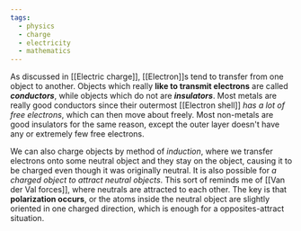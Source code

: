 ```yaml
---
tags:
  - physics
  - charge
  - electricity
  - mathematics
---
```

As discussed in [[Electric charge]], [[Electron]]s tend to transfer from one object to another. Objects which really **like to transmit electrons** are called ***conductors***, while objects which do not are ***insulators***. Most metals are really good conductors since their outermost [[Electron shell]] *has a lot of free electrons*, which can then move about freely. Most non-metals are good insulators for the same reason, except the outer layer doesn't have any or extremely few free electrons. 

We can also charge objects by method of *induction*, where we transfer electrons onto some neutral object and they stay on the object, causing it to be charged even though it was originally neutral. It is also possible for *a charged object to attract neutral objects*. This sort of reminds me of [[Van der Val forces]], where neutrals are attracted to each other. The key is that **polarization occurs**, or the atoms inside the neutral object are slightly oriented in one charged direction, which is enough for a opposites-attract situation.



